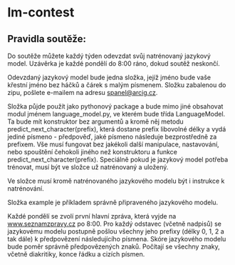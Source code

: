 # lm-contest


## Pravidla soutěže:

Do soutěže můžete každý týden odevzdat svůj natrénovaný jazykový model.
Uzávěrka je každé pondělí do 8:00 ráno, dokud soutěž neskončí.

Odevzdaný jazykový model bude jedna složka, jejíž jméno bude vaše křestní jméno
bez háčků a čárek s malým písmenem. Složku zabalenou do zipu, pošlete e-mailem
na adresu spanel@arcig.cz.

Složka půjde použít jako pythonový package a bude mimo jiné obsahovat modul
jménem language_model.py, ve kterém bude třída LanguageModel. Ta bude mít
konstruktor bez argumentů a kromě něj metodu predict_next_character(prefix),
která dostane prefix libovolné délky a vydá jediné písmeno - předpověď, jaké
písmeno následuje bezprostředně za prefixem. Vše musí fungovat bez jakékoli
další manipulace, nastavování, nebo spouštění čehokoli jiného než konstruktoru
a funkce predict_next_character(prefix). Speciálně pokud je jazykový model potřeba
trénovat, musí být ve složce už natrénovaný a uložený.

Ve složce musí kromě natrénovaného jazykového modelu být i instrukce k natrénování.

Složka example je příkladem správně připraveného jazykového modelu.

Každé pondělí se zvolí první hlavní zpráva, která vyjde na www.seznamzpravy.cz
po 8:00. Pro každý odstavec (včetně nadpisů) se jazykovému modelu postupně pošlou
všechny jeho prefixy (délky 0, 1, 2 a tak dále) k předpovězení následujícího písmena.
Skóre jazykového modelu bude poměr správně předpovězených znaků. Počítají se všechny
znaky, včetně diakritiky, konce řádku a cizích písmen.

